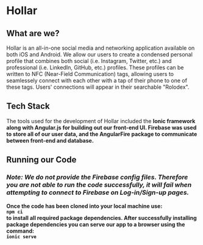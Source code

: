 # Hollar

## What are we?

Hollar is an all-in-one social media and networking application available on both iOS and Android. We allow our users to create a condensed personal profile that combines both social (i.e. Instagram, Twitter, etc.) and professional (i.e. LinkedIn, GitHub, etc.) profiles. These profiles can be written to NFC (Near-Field Communication) tags, allowing users to seamlessely connect with each other with a tap of their phone to one of these tags. Users' connections will appear in their searchable "Rolodex". 

  ## Tech Stack
  
The tools used for the development of Hollar included the <b>Ionic<b/> framework along with <b>Angular.js<b/> for building out our front-end UI. <b>Firebase<b/> was used to store all of our user data, and the AngularFire package to communicate between front-end and database.

  ## Running our Code 
  ### <i>Note: We do not provide the Firebase config files. Therefore you are not able to run the code successfully, it will fail when attempting to connect to Firebase on Log-in/Sign-up pages. </i>
  
Once the code has been cloned into your local machine use: <br/>
  ``` npm ci ``` 
<br/>to install all required package dependencies. After successfully installing package dependencies you can serve our app to a browser using the command:<br/>
  ``` ionic serve ```
  <br/> 
  
